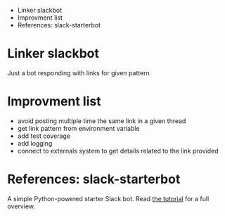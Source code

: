 <!-- MarkdownTOC -->

- Linker slackbot
- Improvment list
- References: slack-starterbot

<!-- /MarkdownTOC -->
# Linker slackbot 
Just a bot responding with links for given pattern

# Improvment list
- avoid posting multiple time the same link in a given thread
- get link pattern from environment variable
- add test coverage
- add logging
- connect to externals system to get details related to the link provided



# References: slack-starterbot
A simple Python-powered starter Slack bot. Read 
[the tutorial](https://www.fullstackpython.com/blog/build-first-slack-bot-python.html) 
for a full overview.
